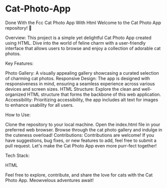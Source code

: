 # Cat-Photo-App
Done With the Fcc Cat Photo App With Html
Welcome to the Cat Photo App repository! 🐾

Overview:
This project is a simple yet delightful Cat Photo App created using HTML. Dive into the world of feline charm with a user-friendly interface that allows users to browse and enjoy a collection of adorable cat photos.

Key Features:

Photo Gallery: A visually appealing gallery showcasing a curated selection of charming cat photos.
Responsive Design: The app is designed with responsiveness in mind, ensuring a seamless experience across various devices and screen sizes.
HTML Structure: Explore the clean and well-organized HTML structure that forms the backbone of this web application.
Accessibility: Prioritizing accessibility, the app includes alt text for images to enhance usability for all users.

How to Use:

Clone the repository to your local machine.
Open the index.html file in your preferred web browser.
Browse through the cat photo gallery and indulge in the cuteness overload!
Contributions:
Contributions are welcome! If you have suggestions, bug fixes, or new features to add, feel free to submit a pull request. Let's make the Cat Photo App even more purr-fect together!

Tech Stack:

HTML

Feel free to explore, contribute, and share the love for cats with the Cat Photo App. Meowvelous adventures await!
